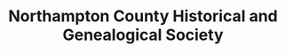 ---
layout: repo
title: "Northampton County Historical and Genealogical Society"
id: 13888
permalink: repos/13888/
---